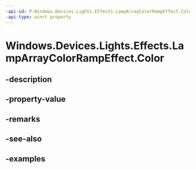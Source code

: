 ```yaml
---
-api-id: P:Windows.Devices.Lights.Effects.LampArrayColorRampEffect.Color
-api-type: winrt property
---
```


<!-- Property syntax.
public Color Color { get;  set; }
-->

# Windows.Devices.Lights.Effects.LampArrayColorRampEffect.Color

## -description

## -property-value

## -remarks

## -see-also

## -examples

